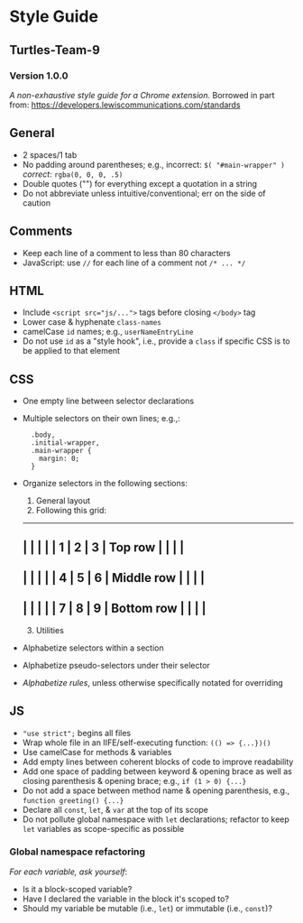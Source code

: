 # Style Guide
## Turtles-Team-9
### Version 1.0.0

_A non-exhaustive style guide for a Chrome extension._
Borrowed in part from: https://developers.lewiscommunications.com/standards

## General
- 2 spaces/1 tab
- No padding around parentheses;
  e.g., incorrect: `$( "#main-wrapper" )` _correct_: `rgba(0, 0, 0, .5)`
- Double quotes ("") for everything except a quotation in a string
- Do not abbreviate unless intuitive/conventional; err on the side of caution
## Comments
- Keep each line of a comment to less than 80 characters
- JavaScript: use `//` for each line of a comment not `/* ... */`

## HTML
- Include `<script src="js/...">` tags before closing `</body>` tag
- Lower case & hyphenate `class-names`
- camelCase `id` names; e.g., `userNameEntryLine`
- Do not use `id` as a "style hook", i.e., provide a `class` if specific CSS is
  to be applied to that element

## CSS
- One empty line between selector declarations
- Multiple selectors on their own lines; e.g.,:
  ```
    .body,
    .initial-wrapper,
    .main-wrapper {
      margin: 0;
    }
  ```
- Organize selectors in the following sections:

  1. General layout
  2. Following this grid:
  -------------------------
  |       |       |       |
  |   1   |   2   |   3   | Top row
  |       |       |       |
  -------------------------
  |       |       |       |
  |   4   |   5   |   6   | Middle row
  |       |       |       |
  ------------------------
  |       |       |       |
  |   7   |   8   |   9   | Bottom row
  |       |       |       |
  -------------------------

  3. Utilities

- Alphabetize selectors within a section
- Alphabetize pseudo-selectors under their selector
- *Alphabetize rules*, unless otherwise specifically notated for overriding

## JS
- `"use strict";` begins all files
- Wrap whole file in an IIFE/self-executing function: `(() => {...})()`
- Use camelCase for methods & variables
- Add empty lines between coherent blocks of code to improve readability
- Add one space of padding between keyword & opening brace as well as closing
  parenthesis &  opening brace; e.g., `if (1 > 0) {...}`
- Do not add a space between method name & opening parenthesis,
  e.g., `function greeting() {...}`
- Declare all `const`, `let`, & `var` at the top of its scope
- Do not pollute global namespace with `let` declarations; refactor to keep
  `let` variables as scope-specific as possible

### Global namespace refactoring
_For each variable, ask yourself_:
- Is it a block-scoped variable?
- Have I declared the variable in the block it's scoped to?
- Should my variable be mutable (i.e., `let`) or immutable (i.e., `const`)?
